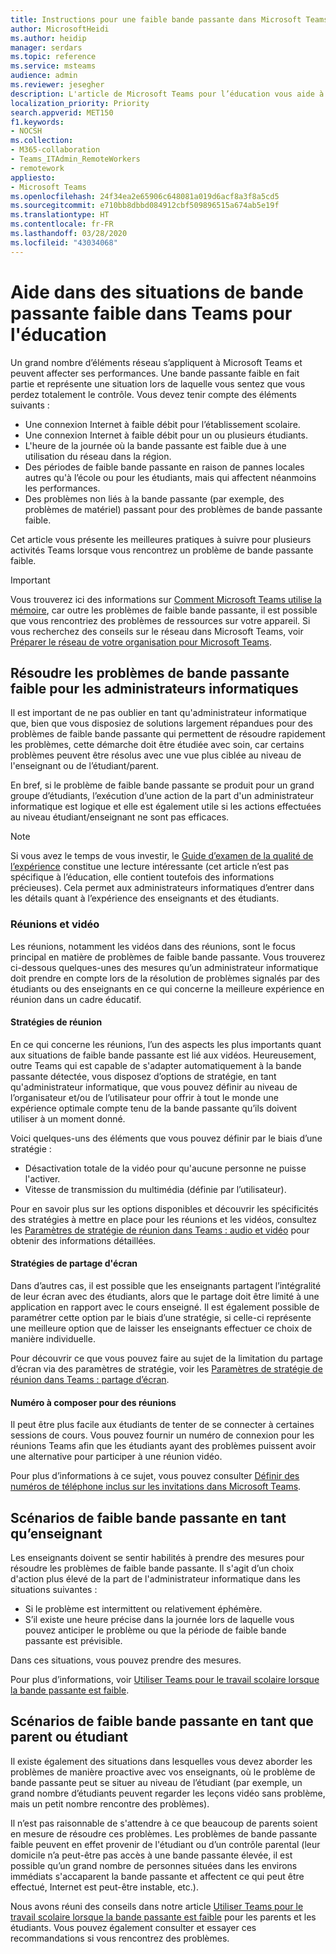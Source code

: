 ```yaml
---
title: Instructions pour une faible bande passante dans Microsoft Teams pour l’éducation
author: MicrosoftHeidi
ms.author: heidip
manager: serdars
ms.topic: reference
ms.service: msteams
audience: admin
ms.reviewer: jesegher
description: L'article de Microsoft Teams pour l’éducation vous aide à résoudre les problèmes de réunion et de vidéo liés à une bande passante faible. Que vous soyez parent, enseignant ou administrateur informatique, vous disposez d’options pour améliorer votre expérience avec Teams.
localization_priority: Priority
search.appverid: MET150
f1.keywords:
- NOCSH
ms.collection:
- M365-collaboration
- Teams_ITAdmin_RemoteWorkers
- remotework
appliesto:
- Microsoft Teams
ms.openlocfilehash: 24f34ea2e65906c648081a019d6acf8a3f8a5cd5
ms.sourcegitcommit: e710bb8dbbd084912cbf509896515a674ab5e19f
ms.translationtype: HT
ms.contentlocale: fr-FR
ms.lasthandoff: 03/28/2020
ms.locfileid: "43034068"
---
```

# <a name="help-for-low-bandwidth-situations-for-teams-for-edu"></a>Aide dans des situations de bande passante faible dans Teams pour l'éducation

Un grand nombre d’éléments réseau s’appliquent à Microsoft Teams et peuvent affecter ses performances. Une bande passante faible en fait partie et représente une situation lors de laquelle vous sentez que vous perdez totalement le contrôle. Vous devez tenir compte des éléments suivants :

- Une connexion Internet à faible débit pour l’établissement scolaire.
- Une connexion Internet à faible débit pour un ou plusieurs étudiants.
- L'heure de la journée où la bande passante est faible due à une utilisation du réseau dans la région.
- Des périodes de faible bande passante en raison de pannes locales autres qu'à l’école ou pour les étudiants, mais qui affectent néanmoins les performances.
- Des problèmes non liés à la bande passante (par exemple, des problèmes de matériel) passant pour des problèmes de bande passante faible.

Cet article vous présente les meilleures pratiques à suivre pour plusieurs activités Teams lorsque vous rencontrez un problème de bande passante faible.

> [!IMPORTANT]
> Vous trouverez ici des informations sur [Comment Microsoft Teams utilise la mémoire](teams-memory-usage-perf.md), car outre les problèmes de faible bande passante, il est possible que vous rencontriez des problèmes de ressources sur votre appareil. Si vous recherchez des conseils sur le réseau dans Microsoft Teams, voir [Préparer le réseau de votre organisation pour Microsoft Teams](prepare-network.md).

## <a name="resolving-low-bandwidth-issues-for-itadmins"></a>Résoudre les problèmes de bande passante faible pour les administrateurs informatiques

Il est important de ne pas oublier en tant qu'administrateur informatique que, bien que vous disposiez de solutions largement répandues pour des problèmes de faible bande passante qui permettent de résoudre rapidement les problèmes, cette démarche doit être étudiée avec soin, car certains problèmes peuvent être résolus avec une vue plus ciblée au niveau de l'enseignant ou de l’étudiant/parent.

En bref, si le problème de faible bande passante se produit pour un grand groupe d’étudiants, l’exécution d’une action de la part d'un administrateur informatique est logique et elle est également utile si les actions effectuées au niveau étudiant/enseignant ne sont pas efficaces.

> [!NOTE]
> Si vous avez le temps de vous investir, le [Guide d’examen de la qualité de l’expérience](quality-of-experience-review-guide.md) constitue une lecture intéressante (cet article n’est pas spécifique à l’éducation, elle contient toutefois des informations précieuses). Cela permet aux administrateurs informatiques d’entrer dans les détails quant à l’expérience des enseignants et des étudiants.

### <a name="meetings-and-video"></a>Réunions et vidéo

Les réunions, notamment les vidéos dans des réunions, sont le focus principal en matière de problèmes de faible bande passante. Vous trouverez ci-dessous quelques-unes des mesures qu’un administrateur informatique doit prendre en compte lors de la résolution de problèmes signalés par des étudiants ou des enseignants en ce qui concerne la meilleure expérience en réunion dans un cadre éducatif.

#### <a name="meeting-policies"></a>Stratégies de réunion

En ce qui concerne les réunions, l’un des aspects les plus importants quant aux situations de faible bande passante est lié aux vidéos. Heureusement, outre Teams qui est capable de s'adapter automatiquement à la bande passante détectée, vous disposez d’options de stratégie, en tant qu'administrateur informatique, que vous pouvez définir au niveau de l’organisateur et/ou de l’utilisateur pour offrir à tout le monde une expérience optimale compte tenu de la bande passante qu’ils doivent utiliser à un moment donné.

Voici quelques-uns des éléments que vous pouvez définir par le biais d’une stratégie :

- Désactivation totale de la vidéo pour qu'aucune personne ne puisse l'activer.
- Vitesse de transmission du multimédia (définie par l’utilisateur).

Pour en savoir plus sur les options disponibles et découvrir les spécificités des stratégies à mettre en place pour les réunions et les vidéos, consultez les [Paramètres de stratégie de réunion dans Teams : audio et vidéo](https://docs.microsoft.com/microsoftteams/meeting-policies-in-teams#meeting-policy-settings---audio--video) pour obtenir des informations détaillées.

#### <a name="screen-sharing-policies"></a>Stratégies de partage d'écran

Dans d’autres cas, il est possible que les enseignants partagent l’intégralité de leur écran avec des étudiants, alors que le partage doit être limité à une application en rapport avec le cours enseigné. Il est également possible de paramétrer cette option par le biais d’une stratégie, si celle-ci représente une meilleure option que de laisser les enseignants effectuer ce choix de manière individuelle.

Pour découvrir ce que vous pouvez faire au sujet de la limitation du partage d’écran via des paramètres de stratégie, voir les [Paramètres de stratégie de réunion dans Teams : partage d’écran](https://docs.microsoft.com/microsoftteams/meeting-policies-in-teams#meeting-policy-settings---audio--video).

#### <a name="dial-in-number-for-meetings"></a>Numéro à composer pour des réunions

Il peut être plus facile aux étudiants de tenter de se connecter à certaines sessions de cours. Vous pouvez fournir un numéro de connexion pour les réunions Teams afin que les étudiants ayant des problèmes puissent avoir une alternative pour participer à une réunion vidéo.

Pour plus d’informations à ce sujet, vous pouvez consulter [Définir des numéros de téléphone inclus sur les invitations dans Microsoft Teams](set-the-phone-numbers-included-on-invites-in-teams.md).

## <a name="low-bandwidth-scenarios-as-an-educator"></a>Scénarios de faible bande passante en tant qu’enseignant

Les enseignants doivent se sentir habilités à prendre des mesures pour résoudre les problèmes de faible bande passante. Il s'agit d’un choix d'action plus élevé de la part de l'administrateur informatique dans les situations suivantes :

- Si le problème est intermittent ou relativement éphémère.
- S’il existe une heure précise dans la journée lors de laquelle vous pouvez anticiper le problème ou que la période de faible bande passante est prévisible.

Dans ces situations, vous pouvez prendre des mesures.

Pour plus d’informations, voir [Utiliser Teams pour le travail scolaire lorsque la bande passante est faible](https://support.office.com/article/use-teams-for-schoolwork-when-bandwidth-is-low-5c5675f7-1b55-471a-9daa-ec1e6df38262).

## <a name="low-bandwidth-scenarios-as-a-parent-or-student"></a>Scénarios de faible bande passante en tant que parent ou étudiant

Il existe également des situations dans lesquelles vous devez aborder les problèmes de manière proactive avec vos enseignants, où le problème de bande passante peut se situer au niveau de l’étudiant (par exemple, un grand nombre d’étudiants peuvent regarder les leçons vidéo sans problème, mais un petit nombre rencontre des problèmes).

Il n’est pas raisonnable de s'attendre à ce que beaucoup de parents soient en mesure de résoudre ces problèmes. Les problèmes de bande passante faible peuvent en effet provenir de l'étudiant ou d’un contrôle parental (leur domicile n’a peut-être pas accès à une bande passante élevée, il est possible qu’un grand nombre de personnes situées dans les environs immédiats s'accaparent la bande passante et affectent ce qui peut être effectué, Internet est peut-être instable, etc.).

Nous avons réuni des conseils dans notre article [Utiliser Teams pour le travail scolaire lorsque la bande passante est faible](https://support.office.com/article/use-teams-for-schoolwork-when-bandwidth-is-low-5c5675f7-1b55-471a-9daa-ec1e6df38262) pour les parents et les étudiants. Vous pouvez également consulter et essayer ces recommandations si vous rencontrez des problèmes.
